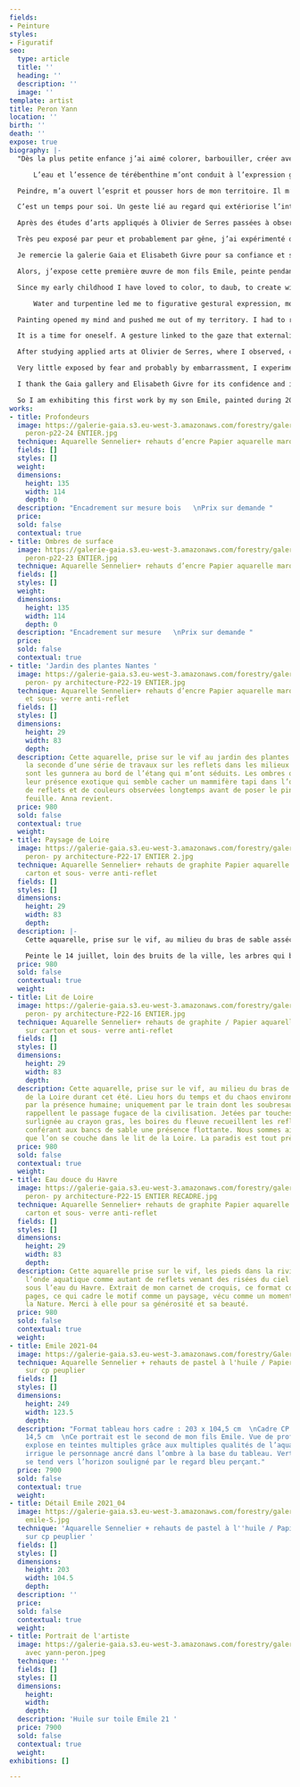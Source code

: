 ```yaml
---
fields:
- Peinture
styles:
- Figuratif
seo:
  type: article
  title: ''
  heading: ''
  description: ''
  image: ''
template: artist
title: Peron Yann
location: ''
birth: ''
death: ''
expose: true
biography: |-
  "Dès la plus petite enfance j’ai aimé colorer, barbouiller, créer avec rapidité, rage et plaisir pour laisser mes traces sur toutes formes de papier, bois, carton, tôle ondulée, etc. Barioler cahiers d’écolier, agendas et autres supports de cours, m’a extrait de mon quotidien solitaire pour vivre des aventures oniriques. Mes vacances d’été, je les ai partagées à Pont- Aven entre le plaisir de m’enliser dans la vase, nager dans l’eau glacée de cette rivière d’eau saumâtre et observer les feuillages du bois d’amour où Paul Sérusier a peint « Le Talisman ».

      L’eau et l’essence de térébenthine m’ont conduit à l’expression gestuelle figurative le plus souvent aquarellée de teintes diluées.

  Peindre, m’a ouvert l’esprit et pousser hors de mon territoire. Il m’a fallu résister à l’appel de la peinture pour poursuivre mes études d’architecture jusqu’au moment où j’ai compris que je devais vivre avec. Les visites de musées et des expositions de mes contemporains m’ont influencées et donner un sens à l’acte gratuit et puissamment égoïste de peindre.

  C’est un temps pour soi. Un geste lié au regard qui extériorise l’intérieur, une étape spirituelle.

  Après des études d’arts appliqués à Olivier de Serres passées à observer, créer et dessiner des nus et des objets, j’ai poursuivi ma formation en suivant des cours de peinture de modèles vivants à la mairie de Paris. Le plaisir de peindre m’a submergé et reste aujourd’hui un ciel de jouvence, une bulle d’air qui me permet de respirer l’âme qui me guide.

  Très peu exposé par peur et probablement par gêne, j’ai expérimenté des techniques et des sujets très différents sous la charpente de l’atelier. S’exposer, c’est se heurter au regard de l’autre ou devenir l‘espace d’un instant son recueil. C’est prendre le risque d’être détesté ou aimé ou pire, laissé indifférent. Peindre est un acte de respiration, de concentration qui conduit à un résultat graphique expressif qui contient des maladresses, des trouvailles, des mélanges, des repentirs, l’instant de la réalisation qui fige dans le temps les couleurs et le sujet. Figuratif, je peins avec le corps, et me délecte des matières étalées comme on cuisine. Mes sens vibrent, l’oeil scrute, mes mains fébriles s’agitent trois ou quatre pinceaux entre chaque main et la matière coule en larges touches au- delà des contours. La finalité est un fragment de peinture rien d’autre: Un morceau d’expression qui désormais évolue à l’extérieur et devient indépendant. Marqué du sceau du temps de sa création parfois de plusieurs cartouches, le tableau devient un bien à part entière dans son cadre dessiné et personnalisé par son auteur.

  Je remercie la galerie Gaia et Elisabeth Givre pour sa confiance et sa gentillesse d’exposer mes œuvres. Peindre, exposer et vendre une toile est la poursuite d’une démarche de connaissance de soi. Je peins depuis 35 ans, peu importe l’expérience, les œuvres présentées sont issues de ce cheminement comme un murissement. J’ai envie aujourd’hui de partager, de montrer mon travail tout simplement et de goûter au plaisir de le diffuser.

  Alors, j’expose cette première œuvre de mon fils Emile, peinte pendant 2020, année particulière s’il en est. C’est un portrait issue d’une série, où la peinture par couches successives laisse apparaître d’autres couleurs en transparence. Ce tableau est important pour moi car il marque un tournant tant dans le changement de format et de technique que dans le sujet plus centré sur le corps, le visage et les mains."

  Since my early childhood I have loved to color, to daub, to create with speed, rage and pleasure to leave my traces on all forms of paper, wood, cardboard, corrugated iron, etc. Colouring school notebooks, agendas and other course materials, extracted me from my solitary daily life to live dreamlike adventures. I spent my summer vacations in Pont-Aven between the pleasure of getting stuck in the mud, swimming in the icy water of this brackish river and observing the foliage of the Bois d'Amour where Paul Sérusier painted "Le Talisman".

      Water and turpentine led me to figurative gestural expression, most often watercolored with diluted colors.

  Painting opened my mind and pushed me out of my territory. I had to resist the call of painting to pursue my studies in architecture until I understood that I had to live with it. Visits to museums and exhibitions of my contemporaries influenced me and gave meaning to the free and powerfully selfish act of painting.

  It is a time for oneself. A gesture linked to the gaze that externalizes the interior, a spiritual step.

  After studying applied arts at Olivier de Serres, where I observed, created and drew nudes and objects, I continued my training by taking courses in painting live models at the Paris City Hall. The pleasure of painting overwhelmed me and remains today a sky of youth, a bubble of air which allows me to breathe the soul which guides me.

  Very little exposed by fear and probably by embarrassment, I experimented techniques and very different subjects under the frame of the studio. To expose oneself is to come up against the gaze of the other or to become, for a moment, his collection. It is to take the risk of being hated or loved or worse, left indifferent. Painting is an act of breathing, of concentration which leads to an expressive graphic result which contains clumsiness, finds, mixes, repentances, the moment of the realization which freezes in time the colors and the subject. Figurative, I paint with my body, and I enjoy the materials spread out like cooking. My senses vibrate, the eye scans, my feverish hands shake three or four brushes between each hand and the material flows in large touches beyond the contours. The end result is a fragment of painting, nothing else: a piece of expression that now evolves outside and becomes independent. Marked with the seal of the time of its creation, sometimes with several cartouches, the painting becomes a property in its own right in its frame designed and personalized by its author.

  I thank the Gaia gallery and Elisabeth Givre for its confidence and its kindness to expose my works. Painting, exhibiting and selling a painting is the continuation of a process of self-knowledge. I have been painting for 35 years, no matter what the experience, the works presented are the result of this journey as a maturation. Today I want to share, to show my work simply and to taste the pleasure of spreading it.

  So I am exhibiting this first work by my son Emile, painted during 2020, a special year. It is a portrait from a series, where the paint in successive layers lets other colors appear in transparency. This painting is important to me because it marks a turning point both in the change of format and technique as well as in the subject more focused on the body, face and hands."
works:
- title: Profondeurs
  image: https://galerie-gaia.s3.eu-west-3.amazonaws.com/forestry/galerie gaia - yann
    peron-p22-24 ENTIER.jpg
  technique: Aquarelle Sennelier+ rehauts d’encre Papier aquarelle marouflé sur bois
  fields: []
  styles: []
  weight: 
  dimensions:
    height: 135
    width: 114
    depth: 0
  description: "Encadrement sur mesure bois   \nPrix sur demande "
  price: 
  sold: false
  contextual: true
- title: Ombres de surface
  image: https://galerie-gaia.s3.eu-west-3.amazonaws.com/forestry/galerie gaia - yann
    peron-p22-23 ENTIER.jpg
  technique: Aquarelle Sennelier+ rehauts d’encre Papier aquarelle marouflé sur bois
  fields: []
  styles: []
  weight: 
  dimensions:
    height: 135
    width: 114
    depth: 0
  description: "Encadrement sur mesure   \nPrix sur demande "
  price: 
  sold: false
  contextual: true
- title: 'Jardin des plantes Nantes '
  image: https://galerie-gaia.s3.eu-west-3.amazonaws.com/forestry/galerie-gaia-yann
    peron- py architecture-P22-19 ENTIER.jpg
  technique: Aquarelle Sennelier+ rehauts d’encre Papier aquarelle marouflé sur carton
    et sous- verre anti-reflet
  fields: []
  styles: []
  dimensions:
    height: 29
    width: 83
    depth: 
  description: Cette aquarelle, prise sur le vif au jardin des plantes de Nantes est
    la seconde d’une série de travaux sur les reflets dans les milieux naturels.Ce
    sont les gunnera au bord de l’étang qui m’ont séduits. Les ombres qui les découpent,
    leur présence exotique qui semble cacher un mammifère tapi dans l’obscurité. Essai
    de reflets et de couleurs observées longtemps avant de poser le pinceau sur la
    feuille. Anna revient.
  price: 980
  sold: false
  contextual: true
  weight: 
- title: Paysage de Loire
  image: https://galerie-gaia.s3.eu-west-3.amazonaws.com/forestry/galerie-gaia-yann
    peron- py architecture-P22-17 ENTIER 2.jpg
  technique: Aquarelle Sennelier+ rehauts de graphite Papier aquarelle marouflé sur
    carton et sous- verre anti-reflet
  fields: []
  styles: []
  dimensions:
    height: 29
    width: 83
    depth: 
  description: |-
    Cette aquarelle, prise sur le vif, au milieu du bras de sable asséché de la Loire durant cet été 2022. Lieu hors du temps et du chaos environnant, peu marqué par la présence humaine; uniquement par le train dont les soubresauts sonores rappellent le passage fugace de la civilisation.

    Peinte le 14 juillet, loin des bruits de la ville, les arbres qui bordent le chemin du fleuve royal offrent des milliers de teintes de verts à explorer. Le ciel se cache et réapparaît au travers les frondaisons d’été, le soleil pèse de tout son poids, l’eau couvre mes pieds de sa fraicheur bienfaisante. Je suis heureux et à ma place, perdu dans les reflets qui se mirent à la surface irisée des boires dont les contours mous indolents ondulent à la lumière sans cesse différente.
  price: 980
  sold: false
  contextual: true
  weight: 
- title: Lit de Loire
  image: https://galerie-gaia.s3.eu-west-3.amazonaws.com/forestry/galerie-gaia-yann
    peron- py architecture-P22-16 ENTIER.jpg
  technique: Aquarelle Sennelier+ rehauts de graphite / Papier aquarelle marouflé
    sur carton et sous- verre anti-reflet
  fields: []
  styles: []
  dimensions:
    height: 29
    width: 83
    depth: 
  description: Cette aquarelle, prise sur le vif, au milieu du bras de sable asséché
    de la Loire durant cet été. Lieu hors du temps et du chaos environnant, peu marqué
    par la présence humaine; uniquement par le train dont les soubresauts sonores
    rappellent le passage fugace de la civilisation. Jetées par touches de couleurs,
    surlignée au crayon gras, les boires du fleuve recueillent les reflets du ciel
    conférant aux bancs de sable une présence flottante. Nous sommes ailleurs lorsque
    que l’on se couche dans le lit de la Loire. La paradis est tout près.
  price: 980
  sold: false
  contextual: true
  weight: 
- title: Eau douce du Havre
  image: https://galerie-gaia.s3.eu-west-3.amazonaws.com/forestry/galerie-gaia-yann
    peron- py architecture-P22-15 ENTIER RECADRE.jpg
  technique: Aquarelle Sennelier+ rehauts de graphite Papier aquarelle marouflé sur
    carton et sous- verre anti-reflet
  fields: []
  styles: []
  dimensions:
    height: 29
    width: 83
    depth: 
  description: Cette aquarelle prise sur le vif, les pieds dans la rivière traduit
    l’onde aquatique comme autant de reflets venant des risées du ciel que des mouvements
    sous l’eau du Havre. Extrait de mon carnet de croquis, ce format contient deux
    pages, ce qui cadre le motif comme un paysage, vécu comme un moment passé avec
    la Nature. Merci à elle pour sa générosité et sa beauté.
  price: 980
  sold: false
  contextual: true
  weight: 
- title: Emile 2021-04
  image: https://galerie-gaia.s3.eu-west-3.amazonaws.com/forestry/Galerie Gaïa- 01-2.jpg
  technique: Aquarelle Sennelier + rehauts de pastel à l'huile / Papier arche marouflé
    sur cp peuplier
  fields: []
  styles: []
  dimensions:
    height: 249
    width: 123.5
    depth: 
  description: "Format tableau hors cadre : 203 x 104,5 cm  \nCadre CP Bouleau - profondeur
    14,5 cm  \nCe portrait est le second de mon fils Emile. Vue de profil. La couleur
    explose en teintes multiples grâce aux multiples qualités de l’aquarelle. La lumière
    irrigue le personnage ancré dans l’ombre à la base du tableau. Verticale, la toile
    se tend vers l’horizon souligné par le regard bleu perçant."
  price: 7900
  sold: false
  contextual: true
  weight: 
- title: Détail Emile 2021_04
  image: https://galerie-gaia.s3.eu-west-3.amazonaws.com/forestry/galerie-gaia-yann-peron-détail
    emile-S.jpg
  technique: 'Aquarelle Sennelier + rehauts de pastel à l''huile / Papier arche marouflé
    sur cp peuplier '
  fields: []
  styles: []
  dimensions:
    height: 203
    width: 104.5
    depth: 
  description: ''
  price: 
  sold: false
  contextual: true
  weight: 
- title: Portrait de l'artiste
  image: https://galerie-gaia.s3.eu-west-3.amazonaws.com/forestry/galerie-gaia-emile21
    avec yann-peron.jpeg
  technique: ''
  fields: []
  styles: []
  dimensions:
    height: 
    width: 
    depth: 
  description: 'Huile sur toile Emile 21 '
  price: 7900
  sold: false
  contextual: true
  weight: 
exhibitions: []

---
```

